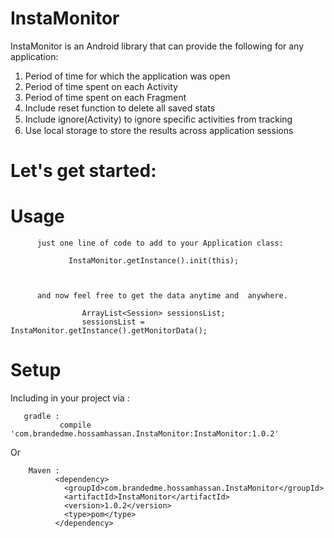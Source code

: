 # InstaMonitor
InstaMonitor is an Android library that can provide the following for any application:

1. Period of time for which the application was open 
2. Period of time spent on each Activity 
3. Period of time spent on each Fragment 
4. Include reset function to delete all saved stats 
5. Include ignore(Activity) to ignore speciﬁc activities from tracking 
6. Use local storage to store the results across application sessions


# Let's get started:
 
# Usage

          just one line of code to add to your Application class:

                 InstaMonitor.getInstance().init(this);
        
        
        
          and now feel free to get the data anytime and  anywhere.
          
                    ArrayList<Session> sessionsList;
                    sessionsList = InstaMonitor.getInstance().getMonitorData();



# Setup
  Including in your project via :

       gradle :
               compile 'com.brandedme.hossamhassan.InstaMonitor:InstaMonitor:1.0.2'
  
  
   Or

        Maven :
              <dependency>
                <groupId>com.brandedme.hossamhassan.InstaMonitor</groupId>
                <artifactId>InstaMonitor</artifactId>
                <version>1.0.2</version>
                <type>pom</type>
              </dependency>

